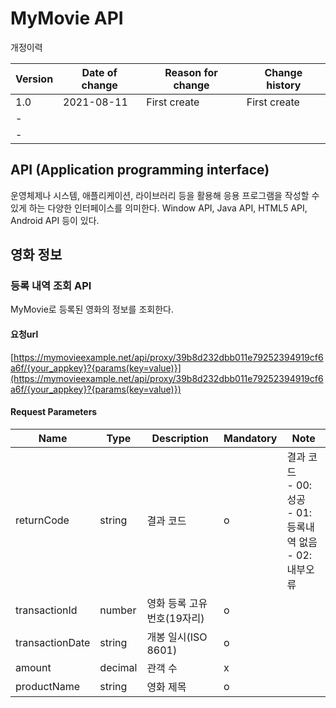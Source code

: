 # MyMovie API

개정이력 

| Version | Date of change | Reason for change | Change history |
|---------|----------------|-------------------|----------------|
| 1.0     | 2021-08-11     | First create      | First create   |
| -        |                |                   |                |
| -        |                |                   |                |

## API (Application programming interface)

운영체제나 시스템, 애플리케이션, 라이브러리 등을 활용해 응용 프로그램을 작성할 수 있게 하는 다양한 인터페이스를 의미한다. Window API, Java API, HTML5 API, Android API 등이 있다.

## 영화 정보

### 등록 내역 조회 API

MyMovie로 등록된 영화의 정보를 조회한다.

#### 요청url

[https://mymovieexample.net/api/proxy/39b8d232dbb011e79252394919cf6a6f/{your_appkey}?{params(key=value)}](https://mymovieexample.net/api/proxy/39b8d232dbb011e79252394919cf6a6f/{your_appkey}?{params(key=value)})

#### Request Parameters

| Name            | Type    | Description | Mandatory | Note |
|-----------------|---------|-------------|-----------|------|
| returnCode      | string  | 결과 코드            | o      | 결과 코드 <br /> - 00: 성공 <br /> - 01: 등록내역 없음 <br /> - 02: 내부오류   |
| transactionId   | number  | 영화 등록 고유번호(19자리)            | o          |      |
| transactionDate | string  | 개봉 일시(ISO 8601)            | o          |      |
| amount          | decimal | 관객 수            | x          |      |
| productName | string | 영화 제목 | o | |
